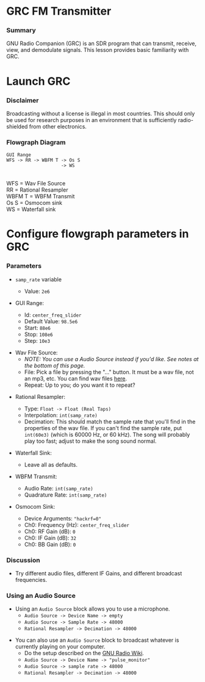 <!-- pandoc-only % SDR: Transmitting -->

# GRC FM Transmitter  <!-- pandoc-exclude-line -->

<!-- pandoc-only ### Purpose -->
### Summary  <!-- pandoc-exclude-line -->

GNU Radio Companion (GRC) is an SDR program that can transmit, receive, view, and demodulate signals. This lesson provides basic familiarity with GRC.

<!-- pandoc-only ### Outcome -->

<!-- pandoc-only By the end of this lesson, students will be able to: -->  
<!-- pandoc-only - Launch GRC -->  
<!-- pandoc-only - Configure flowgraph parameters in GRC -->  
<!-- pandoc-only - Transmit FM Radio using GRC -->

<!-- pandoc-only ### Learning Step Activities -->

<!-- pandoc-only - LSA 1: Launch GRC -->  
<!-- pandoc-only - LSA 2: Configure flowgraph parameters in GRC -->  
<!-- pandoc-only - LSA 3: Transmit FM Radio using GRC -->

# <!-- pandoc-only LSA 1: --> Launch GRC

### Disclaimer

Broadcasting without a license is illegal in most countries. This should only be used for research purposes in an environment that is sufficiently radio-shielded from other electronics.

### Flowgraph Diagram

```
GUI Range
WFS -> RR -> WBFM T -> Os S
                    -> WS
```
&nbsp;  
WFS = Wav File Source  
RR = Rational Resampler  
WBFM T = WBFM Transmit  
Os S = Osmocom sink  
WS = Waterfall sink

# <!-- pandoc-only LSA 2: --> Configure flowgraph parameters in GRC

### Parameters

<!-- pandoc-only ::: notes -->

<!-- pandoc-only sample rate variable is already in the flowgraph -->

<!-- pandoc-only ::: -->

- `samp_rate` variable 
    - Value: `2e6`

- GUI Range:
    - Id: `center_freq_slider`
    - Default Value: `98.5e6`
    - Start: `88e6`
    - Stop: `108e6`
    - Step: `10e3`

<!-- pandoc-only ### Parameters -->

- Wav File Source:
    - _NOTE: You can use a Audio Source instead if you'd like. See notes at the bottom of this page._
    - File: Pick a file by pressing the "..." button. It must be a wav file, not an mp3, etc. You can find wav files [here](https://github.com/adafruit/Adafruit-Sound-Samples/tree/master/sonic-pi).
    - Repeat: Up to you; do you want it to repeat?

<!-- pandoc-only ### Parameters -->

- Rational Resampler:
    - Type: `Float -> Float (Real Taps)`
    - Interpolation: `int(samp_rate)`
    - Decimation: This should match the sample rate that you'll find in the properties of the wav file. If you can't find the sample rate, put `int(60e3)` (which is 60000 Hz, or 60 kHz). The song will probably play too fast; adjust to make the song sound normal. 

- Waterfall Sink:
    - Leave all as defaults.

<!-- pandoc-only ### Parameters -->

- WBFM Transmit:
    - Audio Rate: `int(samp_rate)`
    - Quadrature Rate: `int(samp_rate)`

- Osmocom Sink:
    - Device Arguments: `"hackrf=0"`
    - Ch0: Frequency (Hz): `center_freq_slider`
    - Ch0: RF Gain (dB): `0`
    - Ch0: IF Gain (dB): `32`
    - Ch0: BB Gain (dB): `0`


### Discussion

- Try different audio files, different IF Gains, and different broadcast frequencies.

### Using an Audio Source

- Using an `Audio Source` block allows you to use a microphone.  
    - `Audio Source -> Device Name -> empty`
    - `Audio Source -> Sample Rate -> 48000`
    - `Rational Resampler -> Decimation -> 48000`

<!-- pandoc-only ### Using an Audio Source -->

- You can also use an `Audio Source` block to broadcast whatever is currently playing on your computer.
    - Do the setup described on the [GNU Radio Wiki](https://wiki.gnuradio.org/index.php?title=ALSAPulseAudio#Monitoring_the_audio_input_of_your_system_with_PulseAudio).
    - `Audio Source -> Device Name -> "pulse_monitor"`
    - `Audio Source -> sample rate -> 48000`
    - `Rational Resampler -> Decimation -> 48000`
